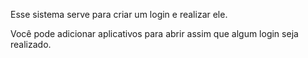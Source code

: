 Esse sistema serve para criar um login e realizar ele.

Você pode adicionar aplicativos para abrir assim que algum login seja realizado.
